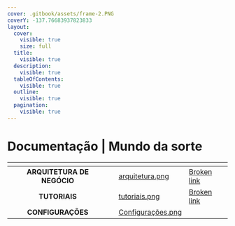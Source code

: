 ```yaml
---
cover: .gitbook/assets/frame-2.PNG
coverY: -137.76683937823833
layout:
  cover:
    visible: true
    size: full
  title:
    visible: true
  description:
    visible: true
  tableOfContents:
    visible: true
  outline:
    visible: true
  pagination:
    visible: true
---
```


# Documentação | Mundo da sorte



<table data-view="cards"><thead><tr><th align="center"></th><th></th><th data-hidden data-card-cover data-type="files"></th><th data-hidden data-card-target data-type="content-ref"></th></tr></thead><tbody><tr><td align="center"><strong>ARQUITETURA DE NEGÓCIO</strong></td><td></td><td><a href=".gitbook/assets/arquitetura.png">arquitetura.png</a></td><td><a href="broken-reference">Broken link</a></td></tr><tr><td align="center"><strong>TUTORIAIS</strong></td><td></td><td><a href=".gitbook/assets/tutoriais.png">tutoriais.png</a></td><td><a href="broken-reference">Broken link</a></td></tr><tr><td align="center"><strong>CONFIGURAÇÕES</strong></td><td></td><td><a href=".gitbook/assets/Configurações.png">Configurações.png</a></td><td></td></tr></tbody></table>

